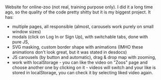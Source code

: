 Website for online-zoo (not real, training purpose only).
I did it a long time ago, so the quality of the code pretty shitty but it is my biggest project. It has:
- multiple pages, all responsible (almost, carousels work purely on small window sizes)
- modals (click on Log In or Sign Up), with switchable tabs, done with pure JS, 
- SVG masking, custom border shape with animations (IMHO these animations don't look great, but it was stated in desdocs)
- JS carousels (by button and automatic), drag & drop map with zooming,
- work with localStorage - you can like the video on "Zoos" page and choose another one by clicking on it - videos will switch and your like is stored in localStorage, you can check it by selecting liked video again.